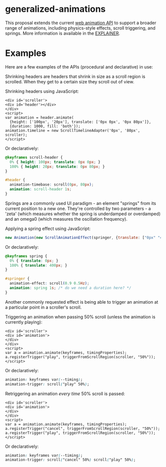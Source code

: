# generalized-animations
This proposal extends the current [web animation API](https://developer.mozilla.org/en-US/docs/Web/API/Animation) to support a broader range of animations, including physics-style effects, scroll triggering, and springs. More information is available in the [EXPLAINER](EXPLAINER.md).

# Examples
Here are a few examples of the APIs (procedural and declarative) in use:

Shrinking headers are headers that shrink in size as a scroll region is
scrolled. When they get to a certain size they scroll out of view.

Shrinking headers using JavaScript:
```
<div id='scroller'>
<div id='header'></div>
</div>
<script>
var animation = header.animate(
  {height: ['100px', '20px'], translate: ['0px 0px', '0px 80px']}, 
  {duration: 1000, fill: 'both'});
animation.timeline = new ScrollTimelineAdapter('0px', '80px', scroller);
</script>
```

Or declaratively:
```CSS
@keyframes scroll-header {
  0% { height: 100px; translate: 0px 0px; }
  100% { height: 20px; translate: 0px 80px; }
}

#header {
  animation-timebase: scroll(0px, 80px);
  animation: scroll-header 1s;
}
```

Springs are a commonly used UI paradigm - an element "springs" from its current
position to a new one. They're controlled by two parameters - a 'zeta' (which
measures whether the spring is underdamped or overdamped) and an omega0 (which
measures the oscillation frequency).

Applying a spring effect using JavaScript:
```javascript
new Animation(new ScrollAnimationEffect(springer, {translate: ["0px" "400px"]}, {zeta: 0.9, omega0: "0.5Hz"}));
```

Or declaratively:
```CSS
@keyframes spring {
  0% { translate: 0px; }
  100% { translate: 400px; }
}

#springer {
  animation-effect: scroll(0.9 0.5Hz);
  animation: spring 1s; /* do we need a duration here? */
}
```

Another commonly requested effect is being able to trigger an animation at a particular point in a scroller's 
scroll.

Triggering an animation when passing 50% scroll (unless the animation is currently playing):
```
<div id='scroller'>
<div id='animation'>
</div>
</div>
<script>
var a = animation.animate(keyframes, timingProperties);
a.registerTrigger("play", triggerFromScrollRegion(scroller, "50%"));
</script>
```

Or declaratively:
```CSS
animation: keyframes var(--timing);
animation-trigger: scroll("play" 50%);
```

Retriggering an animation *every time* 50% scroll is passed:
```
<div id='scroller'>
<div id='animation'>
</div>
</div>
<script>
var a = animation.animate(keyframes, timingProperties);
a.registerTrigger("cancel", triggerFromScrollRegion(scroller, "50%"));
a.registerTrigger("play", triggerFromScrollRegion(scroller, "50%"));
</script>
```

Or declaratively:
```CSS
animation: keyframes var(--timing);
animation-trigger: scroll("cancel" 50%) scroll("play" 50%);
```

